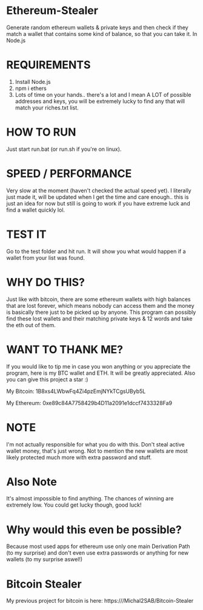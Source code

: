 # Ethereum-Stealer
Generate random ethereum wallets &amp; private keys and then check if they match a wallet that contains some kind of balance, so that you can take it. In Node.js

# REQUIREMENTS
1. Install Node.js
2. npm i ethers
3. Lots of time on your hands.. there's a lot and I mean A LOT of possible addresses and keys, you will be extremely lucky to find any that will match your riches.txt list.

# HOW TO RUN
Just start run.bat (or run.sh if you're on linux).

# SPEED / PERFORMANCE
Very slow at the moment (haven't checked the actual speed yet). I literally just made it, will be updated when I get the time and care enough.. this is just an idea for now but still is going to work if you have extreme luck and find a wallet quickly lol.

# TEST IT
Go to the test folder and hit run. It will show you what would happen if a wallet from your list was found.

# WHY DO THIS?
Just like with bitcoin, there are some ethereum wallets with high balances that are lost forever, which means nobody can access them and the money is basically there just to be picked up by anyone. This program can possibly find these lost wallets and their matching private keys & 12 words and take the eth out of them.

# WANT TO THANK ME?
If you would like to tip me in case you won anything or you appreciate the program, here is my BTC wallet and ETH. It will be greatly appreciated. Also you can give this project a star :)

My Bitcoin: 1B8xs4LWbwFq4Zi4pzEmjNYkTCgsUByb5L

My Ethereum: 0xe89c84A7758429b4D11a2091e1dccf7433328Fa9

# NOTE
I'm not actually responsible for what you do with this. Don't steal active wallet money, that's just wrong. Not to mention the new wallets are most likely protected much more with extra password and stuff.

# Also Note
It's almost impossible to find anything. The chances of winning are extremely low. You could get lucky though, good luck!

# Why would this even be possible?
Because most used apps for ethereum use only one main Derivation Path (to my surprise) and don't even use extra passwords or anything for new wallets (to my surprise aswel!)

# Bitcoin Stealer
My previous project for bitcoin is here: https:///Michal2SAB/Bitcoin-Stealer






